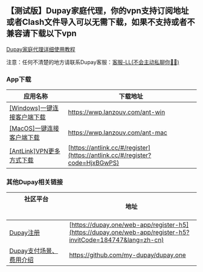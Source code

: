 ## 【测试版】Dupay家庭代理，你的vpn支持订阅地址或者Clash文件导入可以无需下载，如果不支持或者不兼容请下载以下vpn

[Dupay家庭代理详细使用教程](https://telegra.ph/%E6%B5%8B%E8%AF%95%E7%89%88Dupay%E5%AE%B6%E5%BA%AD%E4%BB%A3%E7%90%86-05-28)

注意：任何不清楚的地方请联系Dupay客服：[客服-LL(不会主动私聊你🙅‍♂️)](https://t.me/DupayLL)

### App下载

| 应用名称                                                                                                                                                           | 下载地址                                         |
| --------------------------------------------------------------------------------------------------------------------------------------------------------------------------------- | ------------------------------------------------ |
| [[Windows]一键连接客户端下载](https://wwp.lanzouv.com/ant-win)                                                                                                   | <https://wwp.lanzouv.com/ant-win>                       |
| [[MacOS]一键连接客户端下载](https://wwp.lanzouv.com/ant-mac)                                                                                                     | <https://wwp.lanzouv.com/ant-mac>                |
| [[AntLink]VPN更多方式下载](https://antlink.cc/#/register?code=HjxBGwPS)                                                                                        | [https://antlink.cc/#/register](https://antlink.cc/#/register?code=HjxBGwPS) 
### 其他Dupay相关链接

| 社区平台 &nbsp;&nbsp;&nbsp;&nbsp;&nbsp;&nbsp;&nbsp;&nbsp;&nbsp;&nbsp;&nbsp;&nbsp;&nbsp;&nbsp;&nbsp;&nbsp;&nbsp;&nbsp;&nbsp;&nbsp;&nbsp;&nbsp;&nbsp;&nbsp;&nbsp;&nbsp;&nbsp;&nbsp;&nbsp;&nbsp; &nbsp;&nbsp;&nbsp;| 地址                                         |
| --------------------------------------------------------------------------------------------------------------------------------------------------------------------------------- | ------------------------------------------------ |
| [Dupay注册](https://dupay.one/web-app/register-h5?invitCode=184747&lang=zh-cn)                                                               | [https://dupay.one/web-app/register-h5](https://dupay.one/web-app/register-h5?invitCode=184747&lang=zh-cn)              |
| [Dupay支付场景、费用介绍](https://github.com/my-dupay/dupay.one)                                                                                                 | <https://github.com/my-dupay/dupay.one>               |

